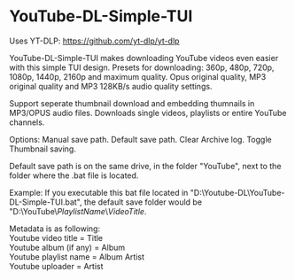 # YouTube-DL-Simple-TUI
Uses YT-DLP: https://github.com/yt-dlp/yt-dlp

YouTube-DL-Simple-TUI makes downloading YouTube videos even easier with this simple TUI design.
Presets for downloading:
360p, 480p, 720p, 1080p, 1440p, 2160p and maximum quality.
Opus original quality, MP3 original quality and MP3 128KB/s audio quality settings.

Support seperate thumbnail download and embedding thumnails in MP3/OPUS audio files.
Downloads single videos, playlists or entire YouTube channels.

Options:
Manual save path.
Default save path.
Clear Archive log.
Toggle Thumbnail saving.

Default save path is on the same drive, in the folder "YouTube", next to the folder where the .bat file is located.

Example:
If you executable this bat file located in "D:\Youtube-DL\YouTube-DL-Simple-TUI.bat",
the default save folder would be "D:\YouTube\\*PlaylistName*\\*VideoTitle*.

Metadata is as following:  
Youtube video title = Title  
Youtube album (if any) = Album  
Youtube playlist name = Album Artist  
Youtube uploader = Artist

